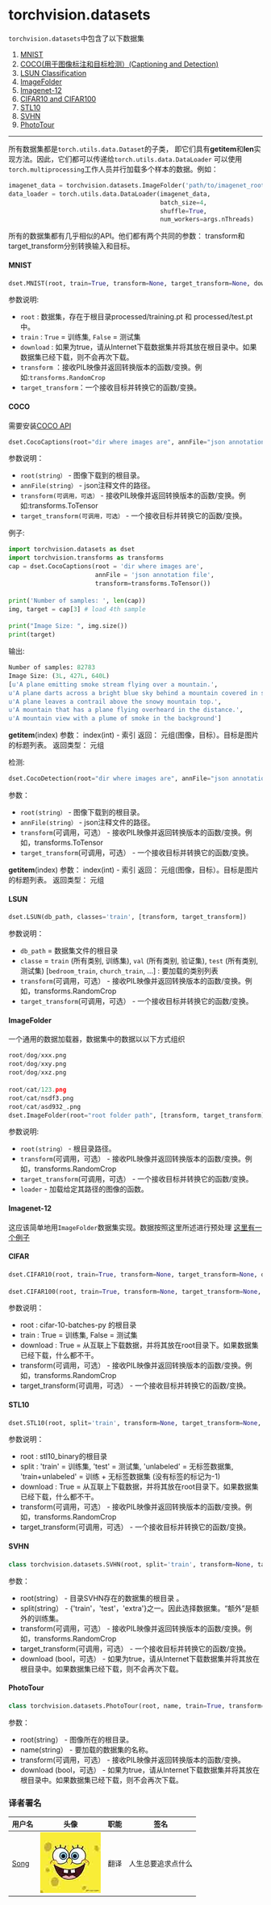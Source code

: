 

# torchvision.datasets

`torchvision.datasets`中包含了以下数据集

1.  [MNIST](#mnist)
2.  [COCO(用于图像标注和目标检测）(Captioning and Detection)](#coco)
3.  [LSUN Classification](#lsun)
4.  [ImageFolder](#imagefolder)
5.  [Imagenet-12](#imagenet-12)
6.  [CIFAR10 and CIFAR100](#cifar)
7.  [STL10](#stl10)
8.  [SVHN](#SVHN)
9.  [PhotoTour](#PhotoTour)

* * *

所有数据集都是`torch.utils.data.Dataset`的子类， 即它们具有**getitem**和**len**实现方法。因此，它们都可以传递给`torch.utils.data.DataLoader` 可以使用`torch.multiprocessing`工作人员并行加载多个样本的数据。例如：

```py
imagenet_data = torchvision.datasets.ImageFolder('path/to/imagenet_root/')
data_loader = torch.utils.data.DataLoader(imagenet_data,
                                          batch_size=4,
                                          shuffle=True,
                                          num_workers=args.nThreads) 
```

所有的数据集都有几乎相似的API。他们都有两个共同的参数： transform和 target_transform分别转换输入和目标。

#### MNIST

```py
dset.MNIST(root, train=True, transform=None, target_transform=None, download=False)
```

参数说明:

*   `root` : 数据集，存在于根目录processed/training.pt 和 processed/test.pt中。
*   `train` : `True` = 训练集, `False` = 测试集
*   `download` : 如果为true，请从Internet下载数据集并将其放在根目录中。如果数据集已经下载，则不会再次下载。
*   `transform` ：接收PIL映像并返回转换版本的函数/变换。例如:`transforms.RandomCrop`
*   `target_transform`：一个接收目标并转换它的函数/变换。

#### COCO

需要安装[COCO API](https://github.com/pdollar/coco/tree/master/PythonAPI)

```py
dset.CocoCaptions(root="dir where images are", annFile="json annotation file", [transform, target_transform])
```

参数说明：

*   `root(string）` - 图像下载到的根目录。
*   `annFile(string）` - json注释文件的路径。
*   `transform(可调用，可选）` - 接收PIL映像并返回转换版本的函数/变换。例如:transforms.ToTensor
*   `target_transform(可调用，可选）` - 一个接收目标并转换它的函数/变换。

例子:

```py
import torchvision.datasets as dset
import torchvision.transforms as transforms
cap = dset.CocoCaptions(root = 'dir where images are',
                        annFile = 'json annotation file',
                        transform=transforms.ToTensor())

print('Number of samples: ', len(cap))
img, target = cap[3] # load 4th sample

print("Image Size: ", img.size())
print(target)
```

输出:

```py
Number of samples: 82783
Image Size: (3L, 427L, 640L)
[u'A plane emitting smoke stream flying over a mountain.',
u'A plane darts across a bright blue sky behind a mountain covered in snow',
u'A plane leaves a contrail above the snowy mountain top.',
u'A mountain that has a plane flying overheard in the distance.',
u'A mountain view with a plume of smoke in the background']
```

**getitem**(index) 参数： index(int) - 索引 返回： 元组(图像，目标）。目标是图片的标题列表。 返回类型： 元组

检测:

```py
dset.CocoDetection(root="dir where images are", annFile="json annotation file", [transform, target_transform])
```

参数：

*   `root(string）` - 图像下载到的根目录。
*   `annFile(string）` - json注释文件的路径。
*   `transform`(可调用，可选） - 接收PIL映像并返回转换版本的函数/变换。例如，transforms.ToTensor
*   `target_transform`(可调用，可选） - 一个接收目标并转换它的函数/变换。

**getitem**(index) 参数： index(int) - 索引 返回： 元组(图像，目标）。目标是图片的标题列表。 返回类型： 元组

#### LSUN

```py
dset.LSUN(db_path, classes='train', [transform, target_transform])
```

参数说明：

*   `db_path` = 数据集文件的根目录
*   `classe` = `train` (所有类别, 训练集), `val` (所有类别, 验证集), `test` (所有类别, 测试集) [`bedroom_train`, `church_train`, …] : 要加载的类别列表
*   `transform`(可调用，可选） - 接收PIL映像并返回转换版本的函数/变换。例如，transforms.RandomCrop
*   `target_transform`(可调用，可选） - 一个接收目标并转换它的函数/变换。

#### ImageFolder

一个通用的数据加载器，数据集中的数据以以下方式组织

```py
root/dog/xxx.png
root/dog/xxy.png
root/dog/xxz.png

root/cat/123.png
root/cat/nsdf3.png
root/cat/asd932_.png
dset.ImageFolder(root="root folder path", [transform, target_transform])
```

参数说明:

*   `root(string）` - 根目录路径。
*   `transform`(可调用，可选） - 接收PIL映像并返回转换版本的函数/变换。例如，transforms.RandomCrop
*   `target_transform`(可调用，可选） - 一个接收目标并转换它的函数/变换。
*   `loader` - 加载给定其路径的图像的函数。

#### Imagenet-12

这应该简单地用`ImageFolder`数据集实现。数据按照这里所述进行预处理 [这里有一个例子](https://github.com/pytorch/examples/blob/27e2a46c1d1505324032b1d94fc6ce24d5b67e97/imagenet/main.py#L48-L62)

#### CIFAR

```py
dset.CIFAR10(root, train=True, transform=None, target_transform=None, download=False)

dset.CIFAR100(root, train=True, transform=None, target_transform=None, download=False)
```

参数说明：

*   root : cifar-10-batches-py 的根目录
*   train : True = 训练集, False = 测试集
*   download : True = 从互联上下载数据，并将其放在root目录下。如果数据集已经下载，什么都不干。
*   transform(可调用，可选） - 接收PIL映像并返回转换版本的函数/变换。例如，transforms.RandomCrop
*   target_transform(可调用，可选） - 一个接收目标并转换它的函数/变换。

#### STL10

```py
dset.STL10(root, split='train', transform=None, target_transform=None, download=False)
```

参数说明：

*   root : stl10_binary的根目录
*   split : 'train' = 训练集, 'test' = 测试集, 'unlabeled' = 无标签数据集, 'train+unlabeled' = 训练 + 无标签数据集 (没有标签的标记为-1)
*   download : True = 从互联上下载数据，并将其放在root目录下。如果数据集已经下载，什么都不干。
*   transform(可调用，可选） - 接收PIL映像并返回转换版本的函数/变换。例如，transforms.RandomCrop
*   target_transform(可调用，可选） - 一个接收目标并转换它的函数/变换。

#### SVHN

```py
class torchvision.datasets.SVHN(root, split='train', transform=None, target_transform=None, download=False)
```

参数：

*   root(string） - 目录SVHN存在的数据集的根目录 。
*   split(string） - {'train'，'test'，'extra'}之一。因此选择数据集。“额外”是额外的训练集。
*   transform(可调用，可选） - 接收PIL映像并返回转换版本的函数/变换。例如，transforms.RandomCrop
*   target_transform(可调用，可选） - 一个接收目标并转换它的函数/变换。
*   download (bool，可选） - 如果为true，请从Internet下载数据集并将其放在根目录中。如果数据集已经下载，则不会再次下载。

#### PhotoTour

```py
class torchvision.datasets.PhotoTour(root, name, train=True, transform=None, download=False)
```

参数：

*   root(string） - 图像所在的根目录。
*   name(string） - 要加载的数据集的名称。
*   transform(可调用，可选） - 接收PIL映像并返回转换版本的函数/变换。
*   download (bool，可选） - 如果为true，请从Internet下载数据集并将其放在根目录中。如果数据集已经下载，则不会再次下载。

### 译者署名

| 用户名 | 头像 | 职能 | 签名 |
| --- | --- | --- | --- |
| [Song](https://ptorch.com) | ![](img/2018033000352689884.jpeg) | 翻译 | 人生总要追求点什么 |

